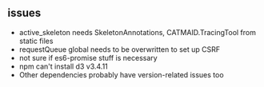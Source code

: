 ## issues

- active_skeleton needs SkeletonAnnotations, CATMAID.TracingTool from static files
- requestQueue global needs to be overwritten to set up CSRF
- not sure if es6-promise stuff is necessary
- npm can't install d3 v3.4.11
- Other dependencies probably have version-related issues too
